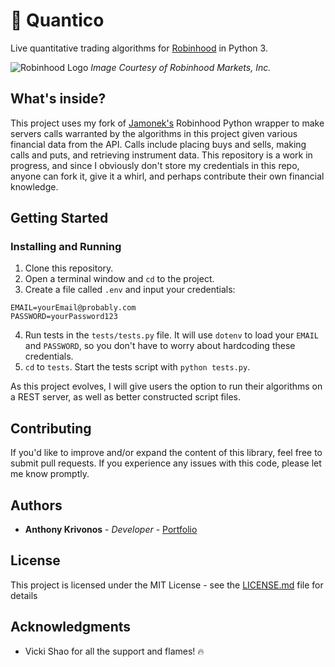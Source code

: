 # 🌿 Quantico

Live quantitative trading algorithms for [Robinhood](https://robinhood.com/) in Python 3.

![Robinhood Logo](https://timedotcom.files.wordpress.com/2018/08/robinhood_ios-android.jpg?quality=85)
*Image Courtesy of Robinhood Markets, Inc.*

## What's inside?

This project uses my fork of [Jamonek's](https://github.com/Jamonek/Robinhood) Robinhood Python wrapper to make servers calls warranted by the algorithms in this project given various financial data from the API. Calls include placing buys and sells, making calls and puts, and retrieving instrument data. This repository is a work in progress, and since I obviously don't store my credentials in this repo, anyone can fork it, give it a whirl, and perhaps contribute their own financial knowledge.

## Getting Started

### Installing and Running

1. Clone this repository.
2. Open a terminal window and `cd` to the project.
3. Create a file called `.env` and input your credentials:

```
EMAIL=yourEmail@probably.com
PASSWORD=yourPassword123
```

4. Run tests in the `tests/tests.py` file. It will use `dotenv` to load your `EMAIL` and `PASSWORD`, so you don't have to worry about hardcoding these credentials.
5. `cd` to `tests`. Start the tests script with `python tests.py`.

As this project evolves, I will give users the option to run their algorithms on a REST server, as well as better constructed script files.

## Contributing

If you'd like to improve and/or expand the content of this library, feel free to submit pull requests. If you experience any issues with this code, please let me know promptly.

## Authors

* **Anthony Krivonos** - *Developer* - [Portfolio](https://anthonykrivonos.com)

## License

This project is licensed under the MIT License - see the [LICENSE.md](LICENSE.md) file for details

## Acknowledgments

* Vicki Shao for all the support and flames! 🔥

